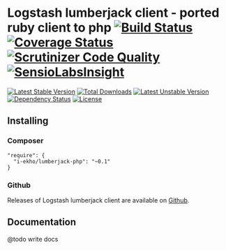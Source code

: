 Logstash lumberjack client - ported ruby client to php [![Build Status](https://travis-ci.org/i-ekho/lumberjack-php.svg)](https://travis-ci.org/i-ekho/lumberjack-php) [![Coverage Status](https://coveralls.io/repos/i-ekho/lumberjack-php/badge.svg)](https://coveralls.io/r/i-ekho/lumberjack-php) [![Scrutinizer Code Quality](https://scrutinizer-ci.com/g/i-ekho/lumberjack-php/badges/quality-score.png)](https://scrutinizer-ci.com/g/i-ekho/lumberjack-php/) [![SensioLabsInsight](https://insight.sensiolabs.com/projects/8460de87-ad48-4b76-b21d-348837793984/mini.png)](https://insight.sensiolabs.com/projects/8460de87-ad48-4b76-b21d-348837793984)
========

[![Latest Stable Version](https://poser.pugx.org/i-ekho/lumberjack-php/v/stable.svg)](https://packagist.org/packages/i-ekho/lumberjack-php)
[![Total Downloads](https://poser.pugx.org/i-ekho/lumberjack-php/downloads.svg)](https://packagist.org/packages/i-ekho/lumberjack-php)
[![Latest Unstable Version](https://poser.pugx.org/i-ekho/lumberjack-php/v/unstable.svg)](https://packagist.org/packages/i-ekho/lumberjack-php)
[![Dependency Status](https://www.versioneye.com/user/projects/54e5e424d1ec5734f400095f/badge.svg?style=flat)](https://www.versioneye.com/user/projects/54e5e424d1ec5734f400095f)
[![License](https://poser.pugx.org/i-ekho/lumberjack-php/license.svg)](https://packagist.org/packages/i-ekho/lumberjack-php)

## Installing

### Composer

```
"require": {
  "i-ekho/lumberjack-php": "~0.1"
}
```

### Github

Releases of Logstash lumberjack client are available on [Github](https://github.com/i-ekho/lumberjack-php).


## Documentation

@todo write docs
